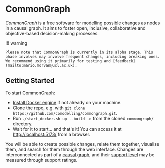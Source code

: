 # CommonGraph

*CommonGraph* is a free software for modelling possible changes as nodes in a causal graph.
 It aims to foster open, inclusive, collaborative and objective-based decision-making processes.<br>


!!! warning

    Please note that CommonGraph is currently in its alpha stage. This phase involves may involve frequent changes, including breaking ones. We recommend using it primarily for testing and [feedback](mailto:mario.morvan@ucl.ac.uk).


## Getting Started

To start CommonGraph:

- [Install Docker engine](https://www.docker.com/get-started/) if not already on your machine.
- Clone the repo, e.g. with ```git clone https://github.com/comodelling/commongraph.git```.
- Run ```./start_docker.sh up --build -d``` from the cloned `commongraph/` directory.
- Wait for it to start... and that's it! You can access it at [http://localhost:5173/](http://localhost:5173/) from a browser.

You will be able to create possible changes, relate them together, visualise them, and search for them through the web interface.
Changes are interconnected as part of a [causal graph](modelling/graph.md), and their [support level](modelling/demos.md) may be measured through support ratings.
